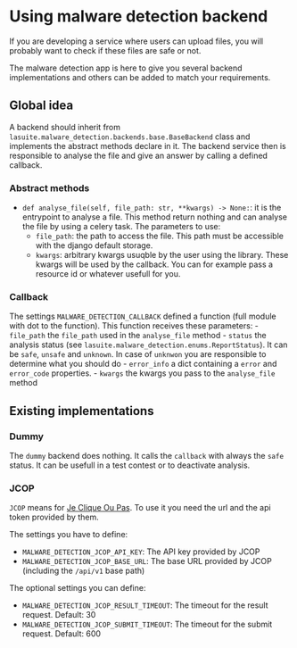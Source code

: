 # Using malware detection backend

If you are developing a service where users can upload files, you will probably want to check if these files are safe or not.

The malware detection app is here to give you several backend implementations and others can be added to match your requirements.

## Global idea

A backend should inherit from `lasuite.malware_detection.backends.base.BaseBackend` class and implements the abstract methods declare in it.
The backend service then is responsible to analyse the file and give an answer by calling a defined callback.

### Abstract methods

- `def analyse_file(self, file_path: str, **kwargs) -> None:`: it is the entrypoint to analyse a file. This method return nothing and can analyse the file by using a celery task. The parameters to use:
    - `file_path`: the path to access the file. This path must be accessible with the django default storage.
    - `kwargs`: arbitrary kwargs usuqble by the user using the library. These kwargs will be used by the callback. You can for example pass a resource id or whatever usefull for you.

### Callback

The settings `MALWARE_DETECTION_CALLBACK` defined a function (full module with dot to the function). This function receives these parameters:
    - `file_path` the `file_path` used in the `analyse_file` method
    - `status` the analysis status (see `lasuite.malware_detection.enums.ReportStatus`). It can be `safe`, `unsafe` and `unknown`. In case of `unknwon` you are responsible to determine what you should do
    - `error_info` a dict containing a `error` and `error_code` properties.
    - `kwargs` the kwargs you pass to the `analyse_file` method

## Existing implementations

### Dummy

The `dummy` backend does nothing. It calls the `callback` with always the `safe` status. It can be usefull in a test contest or to deactivate analysis.

### JCOP

`JCOP` means for [Je Clique Ou Pas](https://jecliqueoupas.cyber.gouv.fr/accueil). To use it you need the url and the api token provided by them.

The settings you have to define:

- `MALWARE_DETECTION_JCOP_API_KEY`: The API key provided by JCOP
- `MALWARE_DETECTION_JCOP_BASE_URL`: The base URL provided by JCOP (including the `/api/v1` base path)

The optional settings you can define:

- `MALWARE_DETECTION_JCOP_RESULT_TIMEOUT`: The timeout for the result request. Default: 30
- `MALWARE_DETECTION_JCOP_SUBMIT_TIMEOUT`: The timeout for the submit request. Default: 600   

